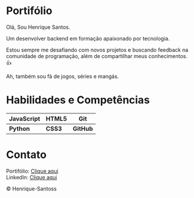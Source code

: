 # Portifólio

 <p>Olá, Sou Henrique Santos.</p>
 <p>Um desenvolver backend em formação apaixonado por tecnologia.</p>
 <p>Estou sempre me desafiando com novos projetos e buscando feedback na comunidade de programação, além de compartilhar meus conhecimentos. 👍</p>
 <p>Ah, também sou fã de jogos, séries e mangás. </p>
 
# Habilidades e Competências

JavaScript | HTML5 | Git
---|---|---
**Python** | **CSS3** | **GitHub**

# Contato

Portifólio: [Clique aqui](https://henrique-santoss.github.io/portifolio/)
<br>LinkedIn: [Clique aqui](https://www.linkedin.com/in/henrique-santos-souza/)

<p>&copy Henrique-Santoss</p>  
